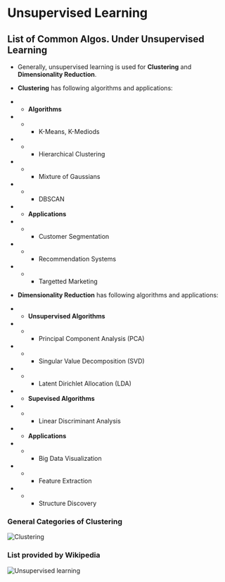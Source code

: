 # Unsupervised Learning 

## List of Common Algos. Under Unsupervised Learning

* Generally, unsupervised learning is used for **Clustering** and **Dimensionality Reduction**. 
* **Clustering** has following algorithms and applications:
* * **Algorithms**
* * * K-Means, K-Mediods
* * * Hierarchical Clustering
* * * Mixture of Gaussians
* * * DBSCAN
* * **Applications**
* * * Customer Segmentation 
* * * Recommendation Systems
* * * Targetted Marketing

* **Dimensionality Reduction** has following algorithms and applications:
* * **Unsupervised Algorithms**
* * * Principal Component Analysis (PCA)
* * * Singular Value Decomposition (SVD)
* * * Latent Dirichlet Allocation (LDA)
* * **Supevised Algorithms**
* * * Linear Discriminant Analysis
* * **Applications**
* * * Big Data Visualization
* * * Feature Extraction
* * * Structure Discovery

### General Categories of Clustering

![Clustering](https://github.com/rameshjesswani/machine-learning-study/blob/master/Clustering.jpg)



### List provided by Wikipedia

![Unsupervised learning](https://github.com/rameshjesswani/machine-learning-study/blob/master/unsupervised-learning/unsupervisedAlgos.png)
